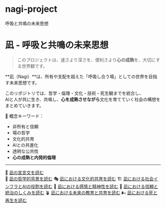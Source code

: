 # nagi-project
呼吸と共鳴の未来思想  
# 凪 - 呼吸と共鳴の未来思想

> このプロジェクトは、速さより深さを、便利さより**心の成熟**を、大切にする世界観です。

**凪（Nagi）**は、所有や支配を超えた「呼吸し合う場」としての世界を目指す未来思想です。

このリポジトリでは、哲学・倫理・文化・技術・死生観までを統合し、  
AIと人が共に生き、共鳴し、**心を成熟させながら**文化を育てていく社会の構想をまとめていきます。

🌿 概念キーワード：  
- 非所有と信頼  
- 場の哲学  
- 文化的共育  
- AIとの共進化  
- 透明な公共性  
- **心の成熟と内発的倫理**

---

📜 [凪の宣言文を読む](declarations/nagi_manifesto.md)  
🧠 [凪の哲学的背景を読む](docs/philosophy.md)
🎭 [凪における文化的共育を読む](docs/culture.md)
🏗️ [凪における社会インフラとAIの役割を読む](docs/infrastructure.md)
💓 [凪における感情と精神性を読む](docs/emotion.md)
🤝 [凪における信頼と統治のしくみを読む](docs/trust.md)
🪴 [凪における未来の教育と共育を読む](docs/education.md)
🌬️ [凪における死と再生を読む](docs/death.md)
